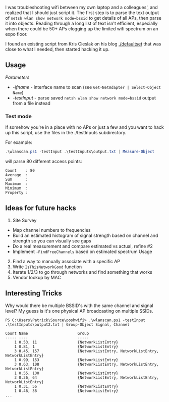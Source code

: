 
I was troubleshooting wifi between my own laptop and a colleagues', and realized that I should just script it. 
The first step is to parse the text output of `netsh wlan show network mode=bssid` to get details of all APs,
then parse it into objects. Reading through a long list of text isn't efficient, especially when there could 
be 50+ APs clogging up the limited wifi spectrum on an expo floor.

I found an existing script from Kris Cieslak on his blog
[./defaultset](http://defaultset.blogspot.ca/2010/04/powershell-wireless-network-scan-script.html)
that was close to what I needed, then started hacking it up.

## Usage

_Parameters_
* _-ifname_ - interface name to scan (see `Get-NetAdapter | Select-Object Name`)
* _-testInput_ - parse saved `netsh wlan show network mode=bssid` output from a file instead

### Test mode

If somehow you're in a place with no APs or just a few and you want to hack up this script, use the files in the
./testInputs subdirectory.

For example:
```powershell
.\wlanscan.ps1 -testInput .\testInputs\output.txt | Measure-Object
```

will parse 80 different access points:
```none
Count    : 80
Average  :
Sum      :
Maximum  :
Minimum  :
Property :
```

## Ideas for future hacks
1. Site Survey
 -  Map channel numbers to frequencies
 - Build an estimated histogram of signal strength based on channel and strength so you can visually see gaps
 - Do a real measurement and compare estimated vs actual, refine #2
 - Implement `-FindFreeChannels` based on estimated spectrum Usage
2. Find a way to manually associate with a specific AP
3. Write `IsThisNetworkGood` function
4. Iterate 1/2/3 to go through networks and find something that works
5. Vendor lookup by MAC

## Interesting Tricks

Why would there be multiple BSSID's with the same channel and signal level? My guess is it's one physical AP
broadcasting on multiple SSIDs.

```none
PS C:\Users\Patrick\Source\poshwifi> .\wlanscan.ps1 -testInput .\testInputs\output2.txt | Group-Object Signal, Channel

Count Name                      Group
----- ----                      -----
    1 0.53, 11                  {NetworkListEntry}
    1 0.81, 1                   {NetworkListEntry}
    3 0.45, 157                 {NetworkListEntry, NetworkListEntry, NetworkListEntry}
    1 0.99, 153                 {NetworkListEntry}
    3 0.63, 108                 {NetworkListEntry, NetworkListEntry, NetworkListEntry}
    1 0.55, 100                 {NetworkListEntry}
    3 0.36, 64                  {NetworkListEntry, NetworkListEntry, NetworkListEntry}
    1 0.31, 56                  {NetworkListEntry}
    1 0.46, 36                  {NetworkListEntry}
...
```
